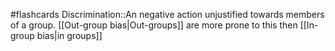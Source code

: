 #flashcards 
Discrimination::An negative action unjustified towards members of a group. [[Out-group bias|Out-groups]] are more prone to this then [[In-group bias|in groups]]